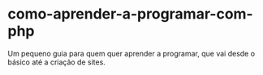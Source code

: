 # como-aprender-a-programar-com-php
Um pequeno guia para quem quer aprender a programar, que vai desde o básico até a criação de sites.
